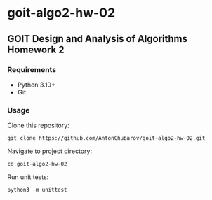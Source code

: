 # goit-algo2-hw-02

## GOIT Design and Analysis of Algorithms Homework 2

### Requirements

- Python 3.10+
- Git

### Usage

Clone this repository:
```shell
git clone https://github.com/AntonChubarov/goit-algo2-hw-02.git
```

Navigate to project directory:
```shell
cd goit-algo2-hw-02
```

Run unit tests:
```shell
python3 -m unittest
```
